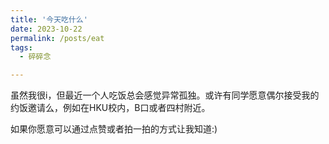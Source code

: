 ```yaml
---
title: '今天吃什么'
date: 2023-10-22
permalink: /posts/eat
tags:
  - 碎碎念

---
```


虽然我很i，但最近一个人吃饭总会感觉异常孤独。或许有同学愿意偶尔接受我的约饭邀请么，例如在HKU校内，B口或者四村附近。

如果你愿意可以通过点赞或者拍一拍的方式让我知道:)